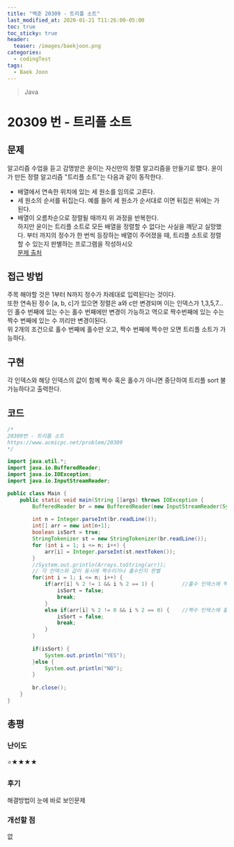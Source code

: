 ```yaml
---
title: "백준 20309 - 트리플 소트"
last_modified_at: 2020-01-21 T11:26:00-05:00
toc: true
toc_sticky: true
header:
  teaser: /images/baekjoon.png
categories: 
  - codingTest
tags:
  - Baek Joon
---
```


> Java

20309 번 - 트리플 소트
=============
 
## 문제
알고리즘 수업을 듣고 감명받은 윤이는 자신만의 정렬 알고리즘을 만들기로 했다. 윤이가 만든 정렬 알고리즘 "트리플 소트"는 다음과 같이 동작한다.  
* 배열에서 연속한 위치에 있는 세 원소를 임의로 고른다.  
* 세 원소의 순서를 뒤집는다. 예를 들어 세 원소가 순서대로 이면 뒤집은 뒤에는 가 된다.  
* 배열이 오름차순으로 정렬될 때까지 위 과정을 반복한다.  
하지만 윤이는 트리플 소트로 모든 배열을 정렬할 수 없다는 사실을 깨닫고 실망했다. 부터 까지의 정수가 한 번씩 등장하는 배열이 주어졌을 때, 트리플 소트로 정렬할 수 있는지 판별하는 프로그램을 작성하시오  
[문제 출처](https://www.acmicpc.net/problem/20309)

## 접근 방법
주목 해야할 것은 1부터 N까지 정수가 차례대로 입력된다는 것이다.  
또한 연속된 정수 [a, b, c]가 있으면 정렬은 a와 c만 변경되며 이는 인덱스가 1,3,5,7...인 홀수 번째에 있는 수는 홀수 번째에만 변경이 가능하고 역으로 짝수번째에 있는 수는 짝수 번째에 있는 수 끼리만 변경이된다.  
위 2개의 조건으로 홀수 번째에 홀수만 오고, 짝수 번째에 짝수만 오면 트리플 소트가 가능하다.  
## 구현
각 인덱스와 해당 인덱스의 값이 함께 짝수 혹은 홀수가 아니면 중단하여 트리플 sort 불가능하다고 출력한다.  
## 코드
```java
/*
20309번 - 트리플 소트
https://www.acmicpc.net/problem/20309
*/

import java.util.*;
import java.io.BufferedReader;
import java.io.IOException;
import java.io.InputStreamReader;

public class Main {
    public static void main(String []args) throws IOException {        
    	BufferedReader br = new BufferedReader(new InputStreamReader(System.in));
    	
    	int n = Integer.parseInt(br.readLine());
    	int[] arr = new int[n+1];
    	boolean isSort = true;
    	StringTokenizer st = new StringTokenizer(br.readLine());
		for (int i = 1; i <= n; i++) {
			arr[i] = Integer.parseInt(st.nextToken());
		}
    	//System.out.println(Arrays.toString(arr));
		// 각 인덱스와 값이 동시에 짝수이거나 홀수인지 판별
    	for(int i = 1; i <= n; i++) {
    		if(arr[i] % 2 != 1 && i % 2 == 1) {			//홀수 인덱스에 짝수가 오면 종료한다.
    			isSort = false;
				break;
    		}
    		else if(arr[i] % 2 != 0 && i % 2 == 0) {	//짝수 인덱스에 홀수가 오면 종료한다. 
    			isSort = false;
				break;
    		}
    	}
    	
    	if(isSort) {
    		System.out.println("YES");
    	}else {
    		System.out.println("NO");
    	}
    	
    	br.close();
    }
}

```

## 총평
### 난이도
⭐★★★★
### 후기
해결방법이 눈에 바로 보인문제

### 개선할 점
없